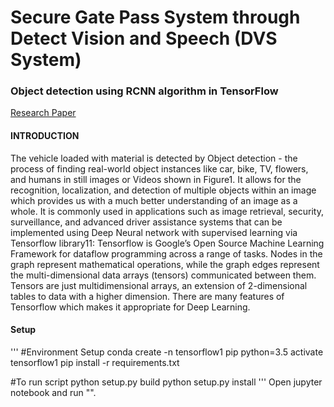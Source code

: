 # Secure Gate Pass System through Detect Vision and Speech (DVS System)
### Object detection using RCNN algorithm in TensorFlow 
[Research Paper](https://www.researchgate.net/publication/334612740_Secure_Gate_Pass_System_through_Detect_Vision_and_Speech_DVS_system)
#### INTRODUCTION
The vehicle loaded with material is detected by Object detection - the process of finding real-world object instances like car, bike, 
TV, flowers, and humans in still images or Videos shown in Figure1. It allows for the recognition, localization, and detection of 
multiple objects within an image which provides us with a much better understanding of an image as a whole. It is commonly 
used in applications such as image retrieval, security, surveillance, and advanced driver assistance systems that can be 
implemented using Deep Neural network with supervised learning via Tensorflow library11: Tensorflow is Google’s Open Source 
Machine Learning Framework for dataflow programming across a range of tasks. Nodes in the graph represent mathematical 
operations, while the graph edges represent the multi-dimensional data arrays (tensors) communicated between them. Tensors are 
just multidimensional arrays, an extension of 2-dimensional tables to data with a higher dimension. There are many features of 
Tensorflow which makes it appropriate for Deep Learning.

#### Setup
'''
#Environment Setup
conda create -n tensorflow1 pip python=3.5
activate tensorflow1
pip install -r requirements.txt

#To run script
python setup.py build
python setup.py install
'''
Open jupyter notebook and run "". 
